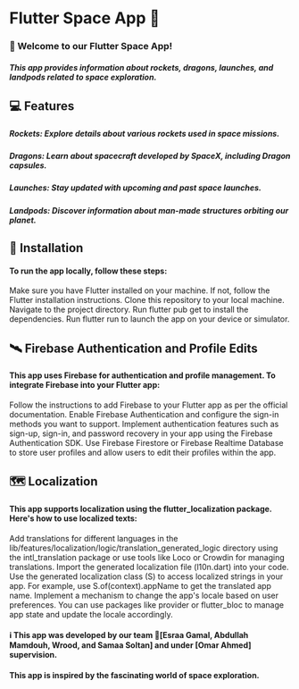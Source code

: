 # Flutter Space App 🚀
### 👋 Welcome to our Flutter Space App!
##### This app provides information about rockets, dragons, launches, and landpods related to space exploration.

## 💻 Features
##### Rockets: Explore details about various rockets used in space missions.
##### Dragons: Learn about spacecraft developed by SpaceX, including Dragon capsules.
##### Launches: Stay updated with upcoming and past space launches.
##### Landpods: Discover information about man-made structures orbiting our planet.


## 🔻 Installation
#### To run the app locally, follow these steps:

Make sure you have Flutter installed on your machine. If not, follow the Flutter installation instructions.
Clone this repository to your local machine.
Navigate to the project directory.
Run flutter pub get to install the dependencies.
Run flutter run to launch the app on your device or simulator.

## 🛰️ Firebase Authentication and Profile Edits
#### This app uses Firebase for authentication and profile management. To integrate Firebase into your Flutter app:

Follow the instructions to add Firebase to your Flutter app as per the official documentation.
Enable Firebase Authentication and configure the sign-in methods you want to support.
Implement authentication features such as sign-up, sign-in, and password recovery in your app using the Firebase Authentication SDK.
Use Firebase Firestore or Firebase Realtime Database to store user profiles and allow users to edit their profiles within the app.

## 🗺️ Localization
#### This app supports localization using the flutter_localization package. Here's how to use localized texts:

Add translations for different languages in the lib/features/localization/logic/translation_generated_logic directory using the intl_translation package or use tools like Loco or Crowdin for managing translations.
Import the generated localization file (l10n.dart) into your code.
Use the generated localization class (S) to access localized strings in your app. For example, use S.of(context).appName to get the translated app name.
Implement a mechanism to change the app's locale based on user preferences. You can use packages like provider or flutter_bloc to manage app state and update the locale accordingly.



#### ℹ️ This app was developed by our team **[ِEsraa Gamal, Abdullah Mamdouh, Wrood, and Samaa Soltan]** and under **[Omar Ahmed]** supervision.
#### This app is inspired by the fascinating world of space exploration.
